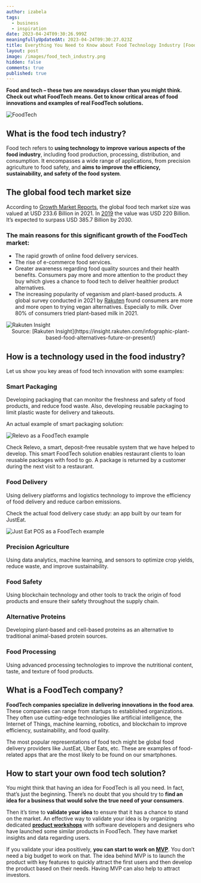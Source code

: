 ```yaml
---
author: izabela
tags:
  - business
  - inspiration
date: 2023-04-24T09:30:26.999Z
meaningfullyUpdatedAt: 2023-04-24T09:30:27.023Z
title: Everything You Need to Know about Food Technology Industry [FoodTech]
layout: post
image: /images/food_tech_industry.png
hidden: false
comments: true
published: true
---
```

**Food and tech – these two are nowadays closer than you might think. Check out what FoodTech means. Get to know critical areas of food innovations and examples of real FoodTech solutions.**

<div class="image"><img src="/images/food_tech_industry.png" alt="FoodTech" title="undefined"  /> </div>

## What is the food tech industry?

Food tech refers to **using technology to improve various aspects of the food industry**, including food production, processing, distribution, and consumption. It encompasses a wide range of applications, from precision agriculture to food safety, and **aims to improve the efficiency, sustainability, and safety of the food system**.

## The global food tech market size

According to [Growth Market Reports](https://growthmarketreports.com/report/foodtech-market-global-industry-analysis#:~:text=Report%20Description,forecast%20period%2C%202022%E2%80%932030.), the global food tech market size was valued at USD 233.6 Billion in 2021. In [2019](https://www.statista.com/statistics/1238860/food-tech-market-size-worldwide/) the value was USD 220 Billion. It’s expected to surpass USD 385.7 Billion by 2030. 

### The main reasons for this significant growth of the FoodTech market:

* The rapid growth of online food delivery services.
* The rise of e-commerce food services.
* Greater awareness regarding food quality sources and their health benefits. Consumers pay more and more attention to the product they buy which gives a chance to food tech to deliver healthier product alternatives.
* The increasing popularity of veganism and plant-based products. A global survey conducted in 2021 by [Rakuten](https://insight.rakuten.com/infographic-plant-based-food-alternatives-future-or-present/) found consumers are more and more open to trying vegan alternatives. Especially to milk. Over 80% of consumers tried plant-based milk in 2021.

<div class="image"><img src="/images/rakuteninsight.png" alt="Rakuten Insight" title="Rakuten Insight"  /> </div>

<center>Source: [Rakuten Insight](https://insight.rakuten.com/infographic-plant-based-food-alternatives-future-or-present/)</center>

## How is a technology used in the food industry?

Let us show you key areas of food tech innovation with some examples:

### Smart Packaging

Developing packaging that can monitor the freshness and safety of food products, and reduce food waste. Also, developing reusable packaging to limit plastic waste for delivery and takeouts.

An actual example of smart packaging solution:

<div class="image"><img src="/images/relevo_fb_preview.png" alt="Relevo as a FoodTech example" title="Relevo as a FoodTech example"  /> </div>

Check Relevo, a smart, deposit-free reusable system that we have helped to develop. This smart FoodTech solution enables restaurant clients to loan reusable packages with food to go. A package is returned by a customer during the next visit to a restaurant.

### Food Delivery

Using delivery platforms and logistics technology to improve the efficiency of food delivery and reduce carbon emissions.

Check the actual food delivery case study: an app built by our team for JustEat.

<div class="image"><img src="/images/restaurant_system_preview.png" alt="Just Eat POS as a FoodTech example" title="Just Eat POS as a FoodTech example"  /> </div>

### Precision Agriculture

Using data analytics, machine learning, and sensors to optimize crop yields, reduce waste, and improve sustainability.

### Food Safety

Using blockchain technology and other tools to track the origin of food products and ensure their safety throughout the supply chain.

### Alternative Proteins

Developing plant-based and cell-based proteins as an alternative to traditional animal-based protein sources.

### Food Processing

Using advanced processing technologies to improve the nutritional content, taste, and texture of food products.

## What is a FoodTech company?

**FoodTech companies specialize in delivering innovations in the food area**. These companies can range from startups to established organizations. They often use cutting-edge technologies like artificial intelligence, the Internet of Things, machine learning, robotics, and blockchain to improve efficiency, sustainability, and food quality. 

The most popular representations of food tech might be global food delivery providers like JustEat, Uber Eats, etc. These are examples of food-related apps that are the most likely to be found on our smartphones.

## How to start your own food tech solution?

You might think that having an idea for FoodTech is all you need. In fact, that’s just the beginning. There’s no doubt that you should try to **find an idea for a business that would solve the true need of your consumers**. 

Then it’s time to **validate your idea** to ensure that it has a chance to stand on the market. An effective way to validate your idea is by organizing dedicated **[product workshops](/our-areas/product-workshops/)** with software developers and designers who have launched some similar products in FoodTech. They have market insights and data regarding users.

If you validate your idea positively, **you can start to work on [MVP](/our-areas/mvp-development/)**. You don’t need a big budget to work on that. The idea behind MVP is to launch the product with key features to quickly attract the first users and then develop the product based on their needs. Having MVP can also help to attract investors.